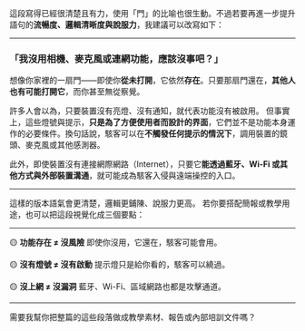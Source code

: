 這段寫得已經很清楚且有力，使用「門」的比喻也很生動。不過若要再進一步提升語句的**流暢度、邏輯清晰度與說服力**，我建議可以改寫如下：

---

### 「我沒用相機、麥克風或連網功能，應該沒事吧？」

想像你家裡的一扇門——即使你**從未打開**，它依然**存在**。只要那扇門還在，**其他人也有可能打開它**，而你甚至無從察覺。

許多人會以為，只要裝置沒有亮燈、沒有通知，就代表功能沒有被啟用。
但事實上，這些燈號與提示，**只是為了方便使用者而設計的界面**，它們並不是功能本身運作的必要條件。換句話說，駭客可以在**不觸發任何提示的情況下**，調用裝置的鏡頭、麥克風或其他感測器。

此外，即使裝置沒有連接網際網路（Internet），只要它**能透過藍牙、Wi-Fi 或其他方式與外部裝置溝通**，就可能成為駭客入侵與遠端操控的入口。

---

這樣的版本語氣會更清楚，邏輯更鋪陳、說服力更高。
若你要搭配簡報或教學用途，也可以把這段視覺化成三個要點：

---

🟡 **功能存在 ≠ 沒風險**
即使你沒用，它還在，駭客可能會用。

🟡 **沒有燈號 ≠ 沒有啟動**
提示燈只是給你看的，駭客可以繞過。

🟡 **沒上網 ≠ 沒漏洞**
藍牙、Wi-Fi、區域網路也都是攻擊通道。

---

需要我幫你把整篇的這些段落做成教學素材、報告或內部培訓文件嗎？

